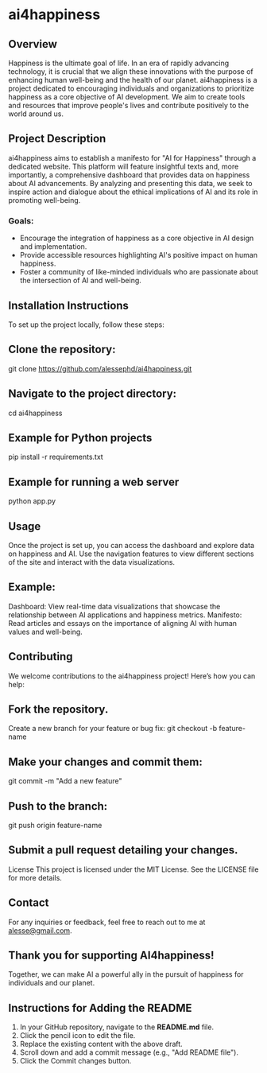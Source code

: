 # ai4happiness

## Overview
Happiness is the ultimate goal of life. In an era of rapidly advancing technology, it is crucial that we align these innovations with the purpose of enhancing human well-being and the health of our planet. ai4happiness is a project dedicated to encouraging individuals and organizations to prioritize happiness as a core objective of AI development. We aim to create tools and resources that improve people's lives and contribute positively to the world around us.

## Project Description
ai4happiness aims to establish a manifesto for "AI for Happiness" through a dedicated website. This platform will feature insightful texts and, more importantly, a comprehensive dashboard that provides data on happiness about AI advancements. By analyzing and presenting this data, we seek to inspire action and dialogue about the ethical implications of AI and its role in promoting well-being.

### Goals:
- Encourage the integration of happiness as a core objective in AI design and implementation.
- Provide accessible resources highlighting AI's positive impact on human happiness.
- Foster a community of like-minded individuals who are passionate about the intersection of AI and well-being.

## Installation Instructions
To set up the project locally, follow these steps:

## Clone the repository:
   git clone https://github.com/alessephd/ai4happiness.git

## Navigate to the project directory:
   cd ai4happiness
   
## Example for Python projects
pip install -r requirements.txt

## Example for running a web server
python app.py

## Usage
Once the project is set up, you can access the dashboard and explore data on happiness and AI. Use the navigation features to view different sections of the site and interact with the data visualizations.

## Example:
Dashboard: View real-time data visualizations that showcase the relationship between AI applications and happiness metrics.
Manifesto: Read articles and essays on the importance of aligning AI with human values and well-being.

## Contributing
We welcome contributions to the ai4happiness project! Here’s how you can help:

## Fork the repository.
Create a new branch for your feature or bug fix:
git checkout -b feature-name

## Make your changes and commit them:
git commit -m "Add a new feature"

## Push to the branch:
git push origin feature-name

## Submit a pull request detailing your changes.
License
This project is licensed under the MIT License. See the LICENSE file for more details.

## Contact
For any inquiries or feedback, feel free to reach out to me at alesse@gmail.com.

## Thank you for supporting AI4happiness!
Together, we can make AI a powerful ally in the pursuit of happiness for individuals and our planet.

## Instructions for Adding the README
1. In your GitHub repository, navigate to the **README.md** file.
2. Click the pencil icon to edit the file.
3. Replace the existing content with the above draft.
4. Scroll down and add a commit message (e.g., "Add README file").
5. Click the Commit changes button.
